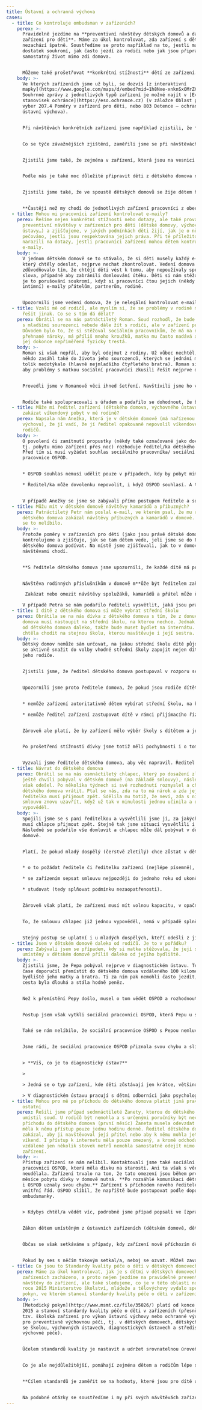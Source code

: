 ```yaml
---
title: Ústavní a ochranná výchova
cases:
  - title: Co kontroluje ombudsman v zařízeních?
    perex: >-
      Pravidelně jezdíme na **preventivní návštěvy dětských domovů a dalších
      zařízení pro děti**. Máme za úkol kontrolovat, zda zařízení s dětmi
      nezachází špatně. Soustředíme se proto například na to, jestli mají děti
      dostatek soukromí, jak často jezdí za rodiči nebo jak jsou připravovány na
      samostatný život mimo zdi domova.


      Můžeme také prošetřovat **konkrétní stížnosti** dětí ze zařízení. Třeba, když jim vychovatelé zakazují volné vycházky nebo nechtějí pustit na víkend.
    body: >-
      Ve kterých zařízeních jsme už byli, se dozvíš [z interaktivní
      mapky](https://www.google.com/maps/d/embed?mid=1h8Nxe-xnknSxOMrZKUyud0jmjdpsLAyt&hl=cs&ll=49.860819393211585%2C15.441935000000022&z=8).
      Souhrnné zprávy z jednotlivých typů zařízení je možné najít v [Evidenci
      stanovisek ochránce](https://eso.ochrance.cz) (v záložce Oblast práva
      vyber 207.4 Poměry v zařízení pro děti, nebo 803 Detence — ochranná nebo
      ústavní výchova).


      Při návštěvách konkrétních zařízení jsme například zjistili, že **některé děti nemají dostatek soukromí**. Například si nemohly uzamknout záchod, ve sprchách nebyly závěsy a v koupelnách nebyl žádný prostor, kam by bylo možné pověsit si třeba ručník. Také jsme občas narazili na to, že děti u postele neměly ani lampičku, aby si mohly číst.


      Co se týče závažnějších zjištění, zaměřili jsme se při návštěvách také na to, jak často jezdí děti za svými rodiči nebo jak jim pracovníci domova pomáhají s kontakty se sourozenci (osobní návštěvy, telefonáty apod.). 


      Zjistili jsme také, že zejména v zařízení, která jsou na vesnici či v menším městě, je těžké zajistit, aby děti z domovů mohly docházet do běžných kroužků mimo zařízení s ostatními kamarády. To je ale důležité! Děti ze zařízení by neměly mít své speciální kroužky za zdmi zařízení, přestat hrát na klavír nebo hrát fotbal jen proto, že je obtížnější to zajistit. 


      Podle nás je také moc důležité připravit děti z dětského domova na okamžik, kdy stejně jako ostatní děti, z domova odejdou a budou se o sebe muset samy postarat. Je tedy běžnou praxí, že se děti učí vařit, prát, uklízet si, společně hospodařit s rozpočtem rodinné skupiny nebo například vyřídit nejdůležitější věci na úřadě.


      Zjistili jsme také, že ve spoustě dětských domovů se žije dětem hodně podobně jako v rodinách. Mají třeba takový malý byt, kde jsou pokoje po dvou, společná kuchyňka a koupelna a stará se o ně teta. Ta si s nimi hraje, píše úkoly, jezdí na výlety, chodí na nákupy, navštěvuje lékaře nebo jim i zakládá fotky do alba, aby měly vzpomínky na hezké chvíle.


      **Častěji než my chodí do jednotlivých zařízení pracovníci z obecních úřadů (orgánů sociálně-právní ochrany dětí, také označované jako OSPOD či "sociálka") a státní zástupci.** Je velmi důležité, aby při svých návštěvách mluvili s dětmi o samotě - bez přítomnosti dalších osob. Jejich úkolem je zjistit, jestli je v domově vše v pořádku, jestli se nedá něco zlepšit, jestli už nejsou podmínky pro návrat dítěte k jeho rodině. Měli by proto dětem na sebe nechat i kontakt (vizitku nebo informaci například na nástěnce), aby jim děti mohly napsat třeba e-mail.
  - title: Mohou mi pracovníci zařízení kontrolovat e-maily?
    perex: Řešíme nejen konkrétní stížnosti nebo dotazy, ale také provádíme
      preventivní návštěvy v zařízeních pro děti (dětské domovy, výchovné
      ústavy…) a zjišťujeme, v jakých podmínkách děti žijí, jak je o ně
      pečováno, jestli jsou respektována jejich práva. Při té příležitosti jsme
      narazili na dotazy, jestli pracovníci zařízení mohou dětem kontrolovat
      e-maily.
    body: >-
      V jednom dětském domově se to stávalo, že si děti musely každý e-mail,
      který chtěly odeslat, nejprve nechat zkontrolovat. Vedení domova to
      zdůvodňovalo tím, že chtějí děti vést k tomu, aby nepoužívaly sprostá
      slova, případně aby zabránili domlouvání útěku. Děti si nám stěžovaly, že
      je to porušování soukromí, když si pracovníci čtou jejich (někdy i
      intimní) e-maily přátelům, partnerům, rodině.


      Upozornili jsme vedení domova, že je nelegální kontrolovat e-mailovou poštu, a vyzvali jsme vedení domova, aby s takovou praxí přestalo. Úmluva o právech dítěte říká, že nesmí být svévolně zasahováno do soukromého života, rodiny, domova a korespondence dítěte. Korespondencí se přitom dnes nemyslí jen klasická pošta, ale i e-maily, sms zprávy, vzkazy na Facebooku apod.
  - title: Vzali mě od rodičů, ale myslím si, že se problémy v rodině měly a mohly
      řešit jinak. Co se s tím dá dělat?
    perex: Obrátil se na nás patnáctiletý Roman. Soud rozhodl, že bude lepší, když i
      s mladšími sourozenci nebude dále žít s rodiči, ale v zařízení pro děti.
      Důvodem bylo to, že si stěžoval sociálním pracovníkům, že má na něj matka
      přehnané nároky, má příliš mnoho kroužků, matka mu často nadává a někdy
      jej dokonce nepřiměřeně fyzicky trestá.
    body: >-
      Roman si však nepřál, aby byl odejmut z rodiny. Už vůbec nechtěl, aby
      někdo zasáhl také do života jeho sourozenců, kterých se jednání matky až
      tolik nedotýkalo (hlavně nejmladšího čtyřletého bratra). Roman si přál,
      aby problémy s matkou sociální pracovníci zkusili řešit nejprve domluvou.


      Provedli jsme v Romanově věci ihned šetření. Navštívili jsme ho v zařízení, aby nám vše osobně řekl. Také jsme jednali se sociálními pracovníky a společně hledali co nejrychlejší řešení v zájmu sourozenců tak, aby bylo zohledněno jejich přání být co nejdříve zpět v rodině. 


      Rodiče také spolupracovali s úřadem a podařilo se dohodnout, že budou docházet do poradny, kde jim budou pomáhat řešit napjaté vztahy v rodině, zejména mezi matkou a dětmi tak, aby se mohly vrátit ze zařízení zpět domů. Spolupráce rodiny byla dobrá a sourozenci se domů vrátili.
  - title: Může mi ředitel zařízení (dětského domova, výchovného ústavu apod.)
      zakázat víkendový pobyt v mé rodině?
    perex: Napsala nám Anežka, která je v dětském domově (má nařízenou ústavní
      výchovu), že jí vadí, že jí ředitel opakovaně nepovolil víkendové pobyty u
      rodičů.
    body: >-
      O povolení či zamítnutí propustky (někdy také označované jako dovolenky,
      tj. pobytu mimo zařízení přes noc) rozhoduje ředitel/ka dětského domova.
      Před tím si musí vyžádat souhlas sociálního pracovníka/ sociální
      pracovnice OSPOD. 


      * OSPOD souhlas nemusí udělit pouze v případech, kdy by pobyt mimo zařízení nebyl v zájmu dítěte (např. pokud rodiče nemají kde pobývat, dítěti ubližují nebo se mu nevěnují).

      * Ředitel/ka může dovolenku nepovolit, i když OSPOD souhlasí. A to pokud usoudí, že pobyt pro dítě není z nějakého důvodu vhodný (třeba se ukáže, že rodiče ztratili v mezidobí bydlení a nemají dítě kam vzít). 


      V případě Anežky se jsme se zabývali přímo postupem ředitele a sociálního pracovníka OSPOD. Zjistili jsme, že nepostupovali správně. Nebyl žádný důvod nepovolit Anežce víkendy doma. Po našem zásahu tak mohla Anežka začít jezdit na víkendy a prázdniny opět domů.
  - title: Můžu mít v dětském domově návštěvy kamarádů a příbuzných?
    perex: Patnáctiletý Petr nám poslal e-mail, ve kterém psal, že mu ředitel
      dětského domova zakázal návštěvy příbuzných a kamarádů v domově. Petrovi
      se to nelíbilo.
    body: >-
      Protože poměry v zařízeních pro děti (jako jsou právě dětské domovy)
      kontrolujeme a zjišťuje, jak se tam dětem vede, jeli jsme se do Petrova
      dětského domova podívat. Na místě jsme zjišťovali, jak to v domově s
      návštěvami chodí.


      **S ředitele dětského domova jsme upozornili, že každé dítě má právo na kontakt s rodinou, a to jak formou osobních návštěv, tak telefonátů a dopisů.** 


      Návštěva rodinných příslušníkům v domově m**ůže být ředitelem zakázána, přerušena nebo jinak omezena** pouze jednotlivě v případě, že by se chovala nevhodně a tím ohrožovala výchovu dítěte. Třeba když rodič přijde na návštěvu opilý, na dítě během návštěvy křičí a nadává mu, nebo začne rozbíjet věci kolem sebe. 

       Zakázat nebo omezit návštěvy spolužáků, kamarádů a přátel může ředitel domova pouze v rámci tzv. opatření ve výchově dítěte za porušení povinností, avšak na dobu nejdéle třiceti dnů (v období třech měsíců).

      V případě Petra se nám podařilo řediteli vysvětlit, jaká jsou pravidla pro návštěvy rodiny a kamarádů a pro jejich zákaz (či omezení). Ředitel přislíbil, že tato pravidla bude dodržovat.
  - title: I dítě z dětského domova si může vybrat střední školu
    perex: Obrátila se na nás dívka z dětského domova s tím, že z donucení dětského
      domova musí nastoupit na střední školu, na kterou nechce. Jednak je škola
      od dětského domova daleko, takže bude muset bydlet na internátu. Také
      chtěla chodit na stejnou školu, kterou navštěvuje i její sestra.
    body: >-
      Dětský domov nemůže sám určovat, na jakou střední školu dítě půjde. Musí
      se aktivně snažit do volby vhodné střední školy zapojit nejen dítě, ale i
      jeho rodiče.


      Zjistili jsme, že ředitel dětského domova postupoval v rozporu se zákonem. O volbě střední školy aktivně nemluvil s matkou dívky, která má pořád rodičovskou odpovědnost a je s dcerou v pravidelném kontaktu.


      Upozornili jsme proto ředitele domova, že pokud jsou rodiče dítěte aktivní a o své děti se zajímají: 


      * nemůže zařízení autoritativně dětem vybírat střední školu, na kterou mají chodit,

      * nemůže ředitel zařízení zastupovat dítě v rámci přijímacího řízení (tj. podepsat přihlášku za rodiče). 


      Zároveň ale platí, že by zařízení mělo výběr školy s dítětem a jeho rodiči v dostatečném předstihu řešit. Každé dítě má totiž jiné schopnosti, nadání a potřeby a je důležité tomu přizpůsobit i výběr školy. Je například v pořádku, pokud zařízení upozorní "čtyřkaře", že není nejlepší nápad podávat přihlášku na gymnázium. 


      Po prošetření stížnosti dívky jsme totiž měli pochybnosti i o tom, jestli a do jaké míry probral dětský domov otázku výběru školy se samotnou dívkou. Ukázalo se také – a řediteli domova jsme to vytkli jako velmi neférové chování – že dívce zatajil, že byla přijata i na střední školu, na které chtěla studovat.


      Vyzvali jsme ředitele dětského domova, aby věc napravil. Ředitel proto dívce nabídl možnost přestoupit mezi středními školami a sociální pracovnici domova, která měla volbu střední školy na starost, udělil výtku za neplnění pracovních povinností. Ředitel také rozeslal dopis všem rodičům dětí v dětském domově a nabídl jim intenzivnější spolupráci. Poučil i pracovníky zařízení, aby s rodiči i dětmi lépe komunikovali.
  - title: Návrat do dětského domova
    perex: Obrátil se na nás osmnáctiletý chlapec, který po dosažení zletilosti
      ještě chvíli pobýval v dětském domově (na základě smlouvy), následně z něj
      však odešel. Po několika týdnech si své rozhodnutí rozmyslel a chtěl se do
      dětského domova vrátit. Ptal se nás, zda na to má nárok a zda jej paní
      ředitelka musí přijmout zpět. Sdělila mu totiž, že neví, zda s ním může
      smlouvu znovu uzavřít, když už tak v minulosti jednou učinila a on ji
      vypověděl.
    body: >-
      Spojili jsme se s paní ředitelkou a vysvětlili jsme jí, za jakých podmínek
      musí chlapce přijmout zpět. Stejně tak jsme situaci vysvětlili i chlapci.
      Následně se podařilo vše domluvit a chlapec může dál pobývat v dětském
      domově.


      Platí, že pokud mladý dospělý (čerstvě zletilý) chce zůstat v dětském domově, nebo se do něj chce vrátit, musí:


      * o to požádat ředitele či ředitelku zařízení (nejlépe písemně),

      * se zařízením sepsat smlouvu nejpozději do jednoho roku od ukončení jeho ústavní či ochranné výchovy (tedy do 19 let; případně do 20 let, prodloužil-li ústavní či ochrannou výchovu soud),

      * studovat (tedy splňovat podmínku nezaopatřenosti).


      Zároveň však platí, že zařízení musí mít volnou kapacitu, v opačném případě není možné smlouvu uzavřít.


      To, že smlouvu chlapec již jednou vypověděl, nemá v případě splnění výše uvedených podmínek význam. Důležité je, že novou žádost o prodloužení pobytu v zařízení podal **do jednoho roku od skončení ústavní či ochranné výchovy a že stále studoval** (a současně měl dětský domov volnou kapacitu).


      Stejný postup se uplatní i u mladých dospělých, kteří odešli z jiných zařízení pro výkon ústavní či ochranné výchovy, např. dětského domova se školou či výchovného ústavu.
  - title: Jsem v dětském domově daleko od rodičů. Je to v pořádku?
    perex: Zabývali jsem se případem, kdy si matka stěžovala, že její syn Pepa je
      umístěný v dětském domově příliš daleko od jejího bydliště.
    body: >-
      Zjistili jsme, že Pepa pobýval nejprve v diagnostickém ústavu. Ten ho po
      čase doporučil přemístit do dětského domova vzdáleného 100 kilometrů od
      bydliště jeho matky a bratra. Ti za ním pak nemohli často jezdit, protože
      cesta byla dlouhá a stála hodně peněz. 


      Než k přemístění Pepy došlo, musel o tom vědět OSPOD a rozhodnout soud. To se také stalo. Nám se soudní rozhodnutí sice nelíbilo, ale nemohli jsme ho změnit. Na to nemáme pravomoc.


      Postup jsem však vytkli sociální pracovnici OSPOD, která Pepu u soudu zastupovala. Jejím úkolem bylo hájit Pepovy "nejlepší zájmy". Podle nás to ale nedělala. Upozornili jsem ji, že nemá povinnost řídit se doporučením diagnostického ústavu, když si myslí, že není pro dítě nejlepší.  


      Také se nám nelíbilo, že sociální pracovnice OSPOD s Pepou nemluvila předtím, než soudu navrhla jeho přemístění. I když by to udělat měla, nezeptala se ho, co si o přemístění myslí, ani mu nevysvětlila, co to pro něj bude znamenat.


      Jsme rádi, že sociální pracovnice OSPOD přiznala svou chybu a slíbila, že se již nebude opakovat. Radost jsme také měli z toho, že se situace v Pepově rodině rychle zlepšila a on se mohl vrátit domů. 


      > **Víš, co je to diagnostický ústav?**

      >

      > Jedná se o typ zařízení, kde děti zůstávají jen krátce, většinou ne déle než 8 týdnů. V tomto  zařízení bývají děti proto, aby odborníci řekli, jestli mají jít zpět domů k rodičům, nebo do dalšího zařízení a jakého (dětského domova, dětského domova se školou nebo do výchovného ústavu). 

      > V diagnostickém ústavu pracují s dětmi odborníci jako psychologové, speciální pedagogové, učitelé a vychovatelé. Ti všichni se na konci pobytu každého dítěte poradí a doporučí, co je podle nich pro dítě nejlepší.
  - title: Mohou pro mě po příchodu do dětského domova platit jiná pravidla než pro
      ostatní
    perex: Řešili jsme případ sedmnáctileté Žanety, kterou do dětského domova
      umístil soud. U rodičů být nemohla a s určenými poručníky být nechtěla. Po
      příchodu do dětského domova (první měsíc) Žaneta musela odevzdat mobil a
      měla k němu přístup pouze jednu hodinu denně. Ředitel dětského domova také
      zakázal, aby ji navštěvoval její přítel nebo aby k němu mohla jet na
      víkend. I přístup k internetu měla pouze omezený, a kromě odchodu do školy
      vzdálené jen několik stovek metrů nemohla samostatně odejít mimo areál
      zařízení.
    body: >-
      Přístup zařízení se nám nelíbil. Kontaktovali jsme také sociální
      pracovnici OSPOD, která měla dívku na starosti. Ani ta však s věcí nic
      neudělala. Zařízení trvalo na tom, že tato omezení jsou během prvního
      měsíce pobytu dívky v domově nutná. **Po rozsáhlé komunikaci dětský domov
      i OSPOD uznaly svou chybu.** Zařízení s příchodem nového ředitele změnilo
      vnitřní řád. OSPOD slíbil, že napříště bude postupovat podle doporučení
      ombudsmanky.


      > Kdybys chtěl/a vědět víc, podrobně jsme případ popsali ve [zprávě](http://eso.ochrance.cz/Nalezene/Edit/5694) o šetření a [závěrečném stanovisku.](http://eso.ochrance.cz/Nalezene/Edit/6374)


      Zákon dětem umístěným z ústavních zařízeních (dětském domově, dětském domově se školou, výchovném či diagnostickém ústavu či středisku výchovné péče) garantuje práva, do kterých personál zařízení nemůže jen tak zasáhnout. **A to ani s odůvodněním, že si dítě v zařízení musí zvyknout (například během prvního měsíce).**


      Občas se však setkáváme s případy, kdy zařízení nově příchozím dětem automaticky zakazuje přijímat návštěvy blízkých, chodit na volné vycházky, telefonovat, mít u sebe vlastní mobil či používat internet. To však nelze! Omezení těchto práv je možné jen z vážných důvodů a je-li to v zájmu dítěte. O některých dokonce musí rozhodnout soud. 


      Pokud by ses s něčím takovým setkal/a, neboj se ozvat. Můžeš zavolat nebo napsat sociálním pracovníkům/pracovnicím OSPOD. Ti by tě měli v zařízení pravidelně navštěvovat. Stejně tak můžeš kontaktovat [nás](https://deti.ochrance.cz/kdo/jak/).
  - title: Co jsou to Standardy kvality péče o děti v dětských domovech?
    perex: Máme za úkol kontrolovat, jak je s dětmi v dětských domovech a jiných
      zařízeních zacházeno, a proto nejen jezdíme na pravidelné preventivní
      návštěvy do zařízení, ale také sledujeme, co je v této oblasti nového. V
      roce 2015 Ministerstvo školství, mládeže a tělovýchovy vydalo speciální
      pokyn, ve kterém stanoví standardy kvality péče o děti v zařízeních.
    body: >-
      [Metodický pokyn](http://www.msmt.cz/file/35026/) platí od konce března
      2015 a stanoví standardy kvality péče o děti v zařízeních (přesněji jde o
      tzv. školská zařízení pro výkon ústavní výchovy nebo ochranné výchovy a
      pro preventivně výchovnou péči, tj. v dětských domovech, dětských domovech
      se školou, výchovných ústavech, diagnostických ústavech a střediscích
      výchovné péče).


      Účelem standardů kvality je nastavit a udržet srovnatelnou úroveň kvality poskytované péče v jednotlivých zařízeních napříč celou Českou republikou a zvyšovat kvalitu péče o děti v zařízeních. Standardy kvality jsou určeny pracovníkům zařízení pro metodické vedení, sebereflexi a sebehodnocení práce a zařízení. Také slouží jako úvodní informace pro nové pracovníky, zabývají se dalším vzděláváním pracovníků a pomáhají zřizovatelům pro monitoring a kontrolu poskytované péče.


      Co je ale nejdůležitější, pomáhají zejména dětem a rodičům lépe se orientovat v tom, co mohou od péče očekávat. Standardy jsou členěny do pěti tematických oblastí (1. Vymezení činnosti a informovanost, 2. Průběh péče a návazné služby, 3. Personální agenda, 4. Organizační aspekty, 5. Prostředí výkonu péče), každá oblast obsahuje záměr standardu a konkrétní kritéria kvality.


      **Cílem standardů je zaměřit se na hodnoty, které jsou pro dítě umístěné v zařízení důležité a podstatné.** Ve standardech se proto například píše, jak podporovat vztahy dítěte, jak se mohou děti podílet na dění kolem nich, jak mohou spolurozhodovat s dospělými. Je totiž důležité, aby se všechny děti (a to nejen v zařízeních) mohly vyjadřovat k věcem, které se jich týkají a mohly je také ovlivňovat. Konkrétní standardy se věnují tomu, jak podporovat rodiny dětí v zařízeních, jak rozvíjet samostatnost dětí, aby byl přechod mladých dospělých do samostatného života co nejklidnější apod.


      Na podobné otázky se soustředíme i my při svých návštěvách zařízení. Standardy péče o ohrožené děti a jejich rodiny, které jsme vydali už v roce 2013, můžeš najít [tady](https://www.ochrance.cz/uploads-import/ochrana_osob/ZARIZENI/Ustavni_vychova/Standardy_pece_o_ohrozene_deti_WEB.pdf).
---
```

